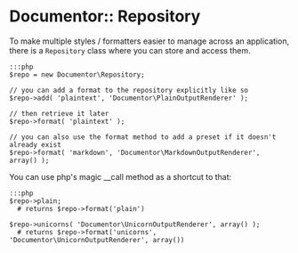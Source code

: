 Documentor:: Repository
=======================

To make multiple styles / formatters easier to manage across an application, there is a `Repository` class where you can store and access them.

    :::php
    $repo = new Documentor\Repository;

    // you can add a format to the repository explicitly like so
    $repo->add( 'plaintext', 'Documentor\PlainOutputRenderer' );

    // then retrieve it later
    $repo->format( 'plaintext' );

    // you can also use the format method to add a preset if it doesn't already exist
    $repo->format( 'markdown', 'Documentor\MarkdownOutputRenderer', array() );

You can use php's magic __call method as a shortcut to that:

    :::php
    $repo->plain;
      # returns $repo->format('plain')

    $repo->unicorns( 'Documentor\UnicornOutputRenderer', array() );
      # returns $repo->format('unicorns', 'Documentor\UnicornOutputRenderer', array())

